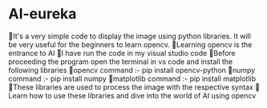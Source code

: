 # AI-eureka
🚀It's a very simple code to display the image using python libraries. It will be very useful for the beginners to learn opencv.
🚀Learning opencv is the entrance to AI
🚀I have run the code in my visual studio code
🚀Before proceeding the program open the terminal in vs code and install the following libraries
    🐬opencv command :-   pip install opencv-python
    🐬numpy command  :-   pip install numpy
    🐬matplotlib command  :-   pip install matplotlib
🎏These libraries are used to process the image with the respective syntax
🎏Learn how to use these libraries and dive into the world of AI using opencv
